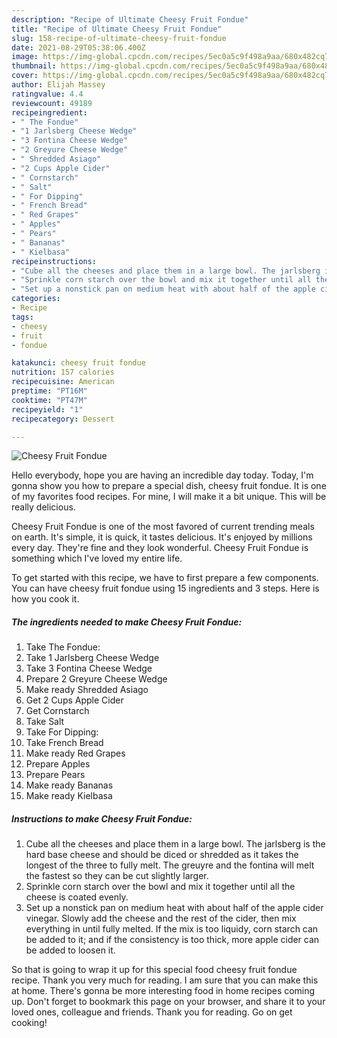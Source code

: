 ```yaml
---
description: "Recipe of Ultimate Cheesy Fruit Fondue"
title: "Recipe of Ultimate Cheesy Fruit Fondue"
slug: 158-recipe-of-ultimate-cheesy-fruit-fondue
date: 2021-08-29T05:38:06.400Z
image: https://img-global.cpcdn.com/recipes/5ec0a5c9f498a9aa/680x482cq70/cheesy-fruit-fondue-recipe-main-photo.jpg
thumbnail: https://img-global.cpcdn.com/recipes/5ec0a5c9f498a9aa/680x482cq70/cheesy-fruit-fondue-recipe-main-photo.jpg
cover: https://img-global.cpcdn.com/recipes/5ec0a5c9f498a9aa/680x482cq70/cheesy-fruit-fondue-recipe-main-photo.jpg
author: Elijah Massey
ratingvalue: 4.4
reviewcount: 49189
recipeingredient:
- " The Fondue"
- "1 Jarlsberg Cheese Wedge"
- "3 Fontina Cheese Wedge"
- "2 Greyure Cheese Wedge"
- " Shredded Asiago"
- "2 Cups Apple Cider"
- " Cornstarch"
- " Salt"
- " For Dipping"
- " French Bread"
- " Red Grapes"
- " Apples"
- " Pears"
- " Bananas"
- " Kielbasa"
recipeinstructions:
- "Cube all the cheeses and place them in a large bowl. The jarlsberg is the hard base cheese and should be diced or shredded as it takes the longest of the three to fully melt. The greuyre and the fontina will melt the fastest so they can be cut slightly larger."
- "Sprinkle corn starch over the bowl and mix it together until all the cheese is coated evenly."
- "Set up a nonstick pan on medium heat with about half of the apple cider vinegar. Slowly add the cheese and the rest of the cider, then mix everything in until fully melted. If the mix is too liquidy, corn starch can be added to it; and if the consistency is too thick, more apple cider can be added to loosen it."
categories:
- Recipe
tags:
- cheesy
- fruit
- fondue

katakunci: cheesy fruit fondue 
nutrition: 157 calories
recipecuisine: American
preptime: "PT16M"
cooktime: "PT47M"
recipeyield: "1"
recipecategory: Dessert

---
```



![Cheesy Fruit Fondue](https://img-global.cpcdn.com/recipes/5ec0a5c9f498a9aa/680x482cq70/cheesy-fruit-fondue-recipe-main-photo.jpg)

Hello everybody, hope you are having an incredible day today. Today, I'm gonna show you how to prepare a special dish, cheesy fruit fondue. It is one of my favorites food recipes. For mine, I will make it a bit unique. This will be really delicious.



Cheesy Fruit Fondue is one of the most favored of current trending meals on earth. It's simple, it is quick, it tastes delicious. It's enjoyed by millions every day. They're fine and they look wonderful. Cheesy Fruit Fondue is something which I've loved my entire life.


To get started with this recipe, we have to first prepare a few components. You can have cheesy fruit fondue using 15 ingredients and 3 steps. Here is how you cook it.

<!--inarticleads1-->

##### The ingredients needed to make Cheesy Fruit Fondue:

1. Take  The Fondue:
1. Take 1 Jarlsberg Cheese Wedge
1. Take 3 Fontina Cheese Wedge
1. Prepare 2 Greyure Cheese Wedge
1. Make ready  Shredded Asiago
1. Get 2 Cups Apple Cider
1. Get  Cornstarch
1. Take  Salt
1. Take  For Dipping:
1. Take  French Bread
1. Make ready  Red Grapes
1. Prepare  Apples
1. Prepare  Pears
1. Make ready  Bananas
1. Make ready  Kielbasa




<!--inarticleads2-->

##### Instructions to make Cheesy Fruit Fondue:

1. Cube all the cheeses and place them in a large bowl. The jarlsberg is the hard base cheese and should be diced or shredded as it takes the longest of the three to fully melt. The greuyre and the fontina will melt the fastest so they can be cut slightly larger.
1. Sprinkle corn starch over the bowl and mix it together until all the cheese is coated evenly.
1. Set up a nonstick pan on medium heat with about half of the apple cider vinegar. Slowly add the cheese and the rest of the cider, then mix everything in until fully melted. If the mix is too liquidy, corn starch can be added to it; and if the consistency is too thick, more apple cider can be added to loosen it.




So that is going to wrap it up for this special food cheesy fruit fondue recipe. Thank you very much for reading. I am sure that you can make this at home. There's gonna be more interesting food in home recipes coming up. Don't forget to bookmark this page on your browser, and share it to your loved ones, colleague and friends. Thank you for reading. Go on get cooking!
